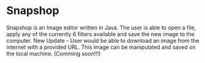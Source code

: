 # Snapshop
Snapshop is an Image editor written in Java. The user is able to open a file, apply any of the currently 6 filters available and save the new image to the computer. 
New Update - User would be able to download an image from the internet with a provided URL. This image can be manipulated and saved on the local machine. (Comming soon!!!)
